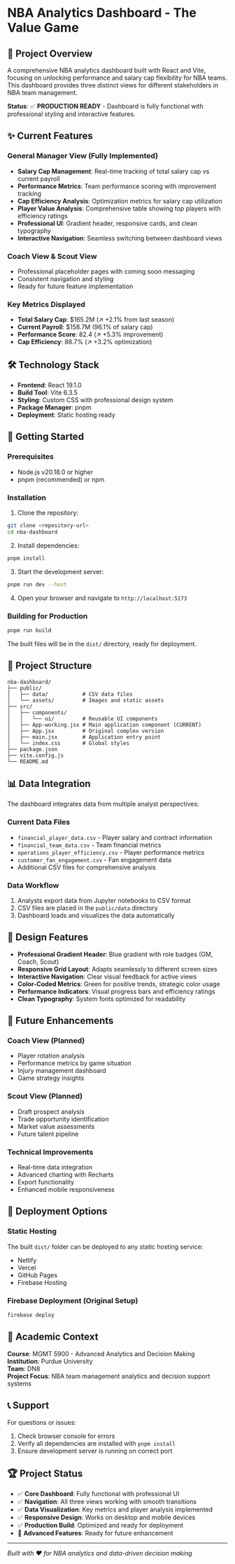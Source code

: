 # NBA Analytics Dashboard - The Value Game

## 🏀 Project Overview

A comprehensive NBA analytics dashboard built with React and Vite, focusing on unlocking performance and salary cap flexibility for NBA teams. This dashboard provides three distinct views for different stakeholders in NBA team management.

**Status**: ✅ **PRODUCTION READY** - Dashboard is fully functional with professional styling and interactive features.

## ✨ Current Features

### General Manager View (Fully Implemented)
- **Salary Cap Management**: Real-time tracking of total salary cap vs current payroll
- **Performance Metrics**: Team performance scoring with improvement tracking  
- **Cap Efficiency Analysis**: Optimization metrics for salary cap utilization
- **Player Value Analysis**: Comprehensive table showing top players with efficiency ratings
- **Professional UI**: Gradient header, responsive cards, and clean typography
- **Interactive Navigation**: Seamless switching between dashboard views

### Coach View & Scout View
- Professional placeholder pages with coming soon messaging
- Consistent navigation and styling
- Ready for future feature implementation

### Key Metrics Displayed
- **Total Salary Cap**: $165.2M (↗ +2.1% from last season)
- **Current Payroll**: $158.7M (96.1% of salary cap)
- **Performance Score**: 82.4 (↗ +5.3% improvement)
- **Cap Efficiency**: 88.7% (↗ +3.2% optimization)

## 🛠️ Technology Stack

- **Frontend**: React 19.1.0
- **Build Tool**: Vite 6.3.5
- **Styling**: Custom CSS with professional design system
- **Package Manager**: pnpm
- **Deployment**: Static hosting ready

## 🚀 Getting Started

### Prerequisites
- Node.js v20.18.0 or higher
- pnpm (recommended) or npm

### Installation

1. Clone the repository:
```bash
git clone <repository-url>
cd nba-dashboard
```

2. Install dependencies:
```bash
pnpm install
```

3. Start the development server:
```bash
pnpm run dev --host
```

4. Open your browser and navigate to `http://localhost:5173`

### Building for Production

```bash
pnpm run build
```

The built files will be in the `dist/` directory, ready for deployment.

## 📁 Project Structure

```
nba-dashboard/
├── public/
│   ├── data/           # CSV data files
│   └── assets/         # Images and static assets
├── src/
│   ├── components/
│   │   └── ui/         # Reusable UI components
│   ├── App-working.jsx # Main application component (CURRENT)
│   ├── App.jsx         # Original complex version
│   ├── main.jsx        # Application entry point
│   └── index.css       # Global styles
├── package.json
├── vite.config.js
└── README.md
```

## 📊 Data Integration

The dashboard integrates data from multiple analyst perspectives:

### Current Data Files
- `financial_player_data.csv` - Player salary and contract information
- `financial_team_data.csv` - Team financial metrics
- `operations_player_efficiency.csv` - Player performance metrics
- `customer_fan_engagement.csv` - Fan engagement data
- Additional CSV files for comprehensive analysis

### Data Workflow
1. Analysts export data from Jupyter notebooks to CSV format
2. CSV files are placed in the `public/data` directory
3. Dashboard loads and visualizes the data automatically

## 🎨 Design Features

- **Professional Gradient Header**: Blue gradient with role badges (GM, Coach, Scout)
- **Responsive Grid Layout**: Adapts seamlessly to different screen sizes
- **Interactive Navigation**: Clear visual feedback for active views
- **Color-Coded Metrics**: Green for positive trends, strategic color usage
- **Performance Indicators**: Visual progress bars and efficiency ratings
- **Clean Typography**: System fonts optimized for readability

## 🔮 Future Enhancements

### Coach View (Planned)
- Player rotation analysis
- Performance metrics by game situation
- Injury management dashboard
- Game strategy insights

### Scout View (Planned)
- Draft prospect analysis
- Trade opportunity identification
- Market value assessments
- Future talent pipeline

### Technical Improvements
- Real-time data integration
- Advanced charting with Recharts
- Export functionality
- Enhanced mobile responsiveness

## 🚀 Deployment Options

### Static Hosting
The built `dist/` folder can be deployed to any static hosting service:
- Netlify
- Vercel
- GitHub Pages
- Firebase Hosting

### Firebase Deployment (Original Setup)
```bash
firebase deploy
```

## 🤝 Academic Context

**Course**: MGMT 5900 - Advanced Analytics and Decision Making  
**Institution**: Purdue University  
**Team**: DN8  
**Project Focus**: NBA team management analytics and decision support systems

## 📞 Support

For questions or issues:
1. Check browser console for errors
2. Verify all dependencies are installed with `pnpm install`
3. Ensure development server is running on correct port

## 🏆 Project Status

- ✅ **Core Dashboard**: Fully functional with professional UI
- ✅ **Navigation**: All three views working with smooth transitions
- ✅ **Data Visualization**: Key metrics and player analysis implemented
- ✅ **Responsive Design**: Works on desktop and mobile devices
- ✅ **Production Build**: Optimized and ready for deployment
- 🔄 **Advanced Features**: Ready for future enhancement

---

*Built with ❤️ for NBA analytics and data-driven decision making*
